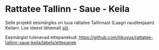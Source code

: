 # Rattatee Tallinn - Saue - Keila

Selle projekti eesmärgiks on luua rattatee Tallinnast (Laagri raudteejaam) Keilani. Loe ideest lähemalt [siit](https://medium.com/saue/kiirtee-saue-linnast-keilasse-ja-tallinna-5529e1cd69f2).

Eesmärgist tulenevad ettepanekud: https://github.com/liikuvus/rattatee-tallinn-saue-keila/labels/ettepanek
